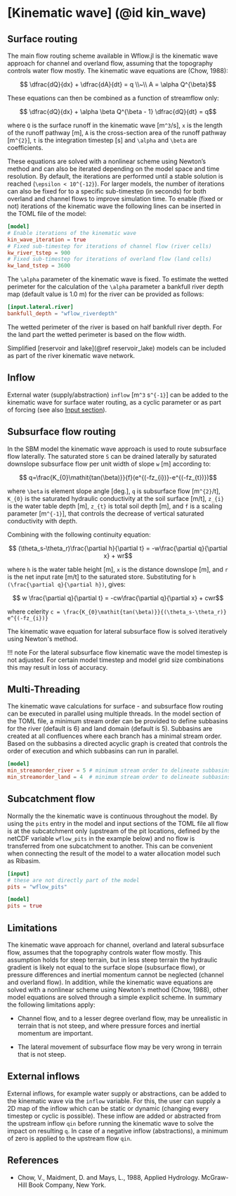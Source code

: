 # [Kinematic wave] (@id kin_wave)

## Surface routing
The main flow routing scheme available in Wflow.jl is the kinematic wave approach for
channel and overland flow, assuming that the topography controls water flow mostly. The
kinematic wave equations are (Chow, 1988):
```math
  \dfrac{dQ}{dx} + \dfrac{dA}{dt} = q \\~\\
   A = \alpha Q^{\beta}
```
These equations can then be combined as a function of streamflow only:
```math
    \dfrac{dQ}{dx} + \alpha \beta Q^{\beta - 1} \dfrac{dQ}{dt} = q
```
where ``Q`` is the surface runoff in the kinematic wave [m``^3``/s], ``x`` is the length of
the runoff pathway [m], ``A`` is the cross-section area of the runoff pathway [m``^{2}``],
``t`` is the integration timestep [s] and ``\alpha`` and ``\beta`` are coefficients.

These equations are solved with a nonlinear scheme using Newton’s method and can also be
iterated depending on the  model space and time resolution. By default, the iterations are
performed until a stable solution is reached (``\epsilon < 10^{-12}``). For larger models,
the number of iterations can also be fixed for to a specific sub-timestep (in seconds) for
both overland and channel flows to improve simulation time. To enable (fixed or not)
iterations of the kinematic wave the following lines can be inserted in the TOML file of the
model:

```toml
[model]
# Enable iterations of the kinematic wave
kin_wave_iteration = true
# Fixed sub-timestep for iterations of channel flow (river cells)
kw_river_tstep = 900
# Fixed sub-timestep for iterations of overland flow (land cells)
kw_land_tstep = 3600
```

The ``\alpha`` parameter of the kinematic wave is fixed. To estimate the wetted perimeter
for the calculation of the ``\alpha`` parameter a bankfull river depth map (default value
is 1.0 m) for the river can be provided as follows:

```toml
[input.lateral.river]
bankfull_depth = "wflow_riverdepth"
```

The wetted perimeter of the river is based on half bankfull river depth. For the land part the
wetted perimeter is based on the flow width.

Simplified [reservoir and lake](@ref reservoir_lake) models can be included as part of the
river kinematic wave network.

## Inflow
External water (supply/abstraction) `inflow` [m``^3`` s``^{-1}``]  can be added to the
kinematic wave for surface water routing, as a cyclic parameter or as part of forcing (see
also [Input section](@ref)).

## Subsurface flow routing
In the SBM model the kinematic wave approach is used to route subsurface flow laterally. The
saturated store ``S`` can be drained laterally by saturated downslope subsurface flow per
unit width of slope ``w`` [m] according to:
```math
    q=\frac{K_{0}\mathit{tan(\beta)}}{f}(e^{(-fz_{i})}-e^{(-fz_{t})})
```
where ``\beta`` is element slope angle [deg.], ``q`` is subsurface flow [m``^{2}``/t],
``K_{0}`` is the saturated hydraulic conductivity at the soil surface [m/t], ``z_{i}`` is
the water table depth [m], ``z_{t}`` is total soil depth [m], and ``f`` is a scaling
parameter [m``^{-1}``], that controls the decrease of vertical saturated conductivity with
depth.

Combining with the following continuity equation:
```math
    (\theta_s-\theta_r)\frac{\partial h}{\partial t} = -w\frac{\partial q}{\partial x} + wr
```
where ``h`` is the water table height [m], ``x`` is the distance downslope [m], and ``r``
is the net input rate [m/t] to the saturated store. Substituting for ``h (\frac{\partial
q}{\partial h})``, gives:
```math
  w \frac{\partial q}{\partial t} = -cw\frac{\partial q}{\partial x} + cwr
```

where celerity ``c = \frac{K_{0}\mathit{tan(\beta)}}{(\theta_s-\theta_r)} e^{(-fz_{i})}``

The kinematic wave equation for lateral subsurface flow is solved iteratively using Newton's
method.

!!! note
    For the lateral subsurface flow kinematic wave the model timestep is not adjusted.
    For certain model timestep and model grid size combinations this may result in loss of
    accuracy.

## Multi-Threading
The kinematic wave calculations for surface - and subsurface flow routing can be executed in
parallel using multiple threads. In the model section of the TOML file, a minimum stream
order can be provided to define subbasins for the river (default is 6) and land domain
(default is 5). Subbasins are created at all confluences where each branch has a minimal
stream order. Based on the subbasins a directed acyclic graph is created that controls the
order of execution and which subbasins can run in parallel.

```toml
[model]
min_streamorder_river = 5 # minimum stream order to delineate subbasins for river domain, default is 6
min_streamorder_land = 4  # minimum stream order to delineate subbasins for land domain, default is 5
```

## Subcatchment flow
Normally the the kinematic wave is continuous throughout the model. By using the `pits`
entry in the model and input sections of the TOML file all flow is at the subcatchment only
(upstream of the pit locations, defined by the netCDF variable `wflow_pits` in the example
below) and no flow is transferred from one subcatchment to another. This can be convenient
when connecting the result of the model to a water allocation model such as Ribasim.

```toml
[input]
# these are not directly part of the model
pits = "wflow_pits"

[model]
pits = true
```

## Limitations
The kinematic wave approach for channel, overland and lateral subsurface flow, assumes that
the topography controls water flow mostly. This assumption holds for steep terrain, but in
less steep terrain the hydraulic gradient is likely not equal to the surface slope
(subsurface flow), or pressure differences and inertial momentum cannot be neglected
(channel and overland flow). In addition, while the kinematic wave equations are solved
with a nonlinear scheme using Newton's method (Chow, 1988), other model equations are solved
through a simple explicit scheme. In summary the following limitations apply:

+ Channel flow, and to a lesser degree overland flow, may be unrealistic in terrain that is
  not steep, and where pressure forces and inertial momentum are important.

+ The lateral movement of subsurface flow may be very wrong in terrain that is not steep.

## External inflows
External inflows, for example water supply or abstractions, can be added to the kinematic
wave via the `inflow` variable. For this, the user can supply a 2D map of the inflow which
can be static or dynamic (changing every timestep or cyclic is possible). These inflow are
added or abstracted from the upstream inflow `qin` before running the kinematic wave to
solve the impact on resulting `q`. In case of a negative inflow (abstractions), a minimum of
zero is applied to the upstream flow `qin`.

## References
+ Chow, V., Maidment, D. and Mays, L., 1988, Applied Hydrology. McGraw-Hill Book Company,
  New York.